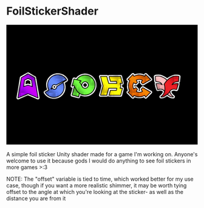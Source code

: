 # FoilStickerShader

![](https://github.com/TastiestLemon/FoilStickerShader/blob/main/RocketFairyStickerGif.gif)

A simple foil sticker Unity shader made for a game I'm working on.
Anyone's welcome to use it because gods I would do anything to see foil stickers in more games >:3

NOTE:
The "offset" variable is tied to time, which worked better for my use case, though if you want a more realistic shimmer,
it may be worth tying offset to the angle at which you're looking at the sticker- as well as the distance you are from it
